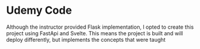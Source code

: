 # Udemy Code
Although the instructor provided Flask implementation, I opted to create this project using FastApi and Svelte. This means the project is built and will deploy differently, but implements the concepts that were taught